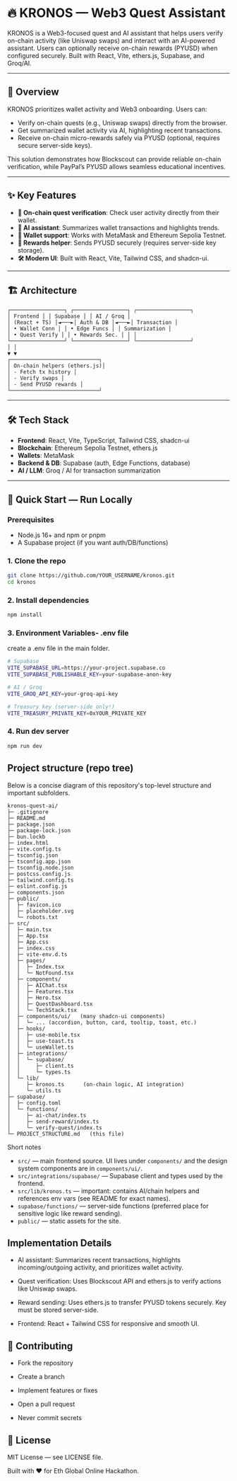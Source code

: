 # 🔥 KRONOS — Web3 Quest Assistant


KRONOS is a Web3-focused quest and AI assistant that helps users verify on-chain activity (like Uniswap swaps) and interact with an AI-powered assistant. Users can optionally receive on-chain rewards (PYUSD) when configured securely. Built with React, Vite, ethers.js, Supabase, and Groq/AI.

---

## 🎯 Overview

KRONOS prioritizes wallet activity and Web3 onboarding. Users can:

- Verify on-chain quests (e.g., Uniswap swaps) directly from the browser.
- Get summarized wallet activity via AI, highlighting recent transactions.
- Receive on-chain micro-rewards safely via PYUSD (optional, requires secure server-side keys).

This solution demonstrates how Blockscout can provide reliable on-chain verification, while PayPal’s PYUSD allows seamless educational incentives.

---

## ✨ Key Features

- **🔗 On-chain quest verification**: Check user activity directly from their wallet.
- **🤖 AI assistant**: Summarizes wallet transactions and highlights trends.
- **💼 Wallet support**: Works with MetaMask and Ethereum Sepolia Testnet.
- **🏦 Rewards helper**: Sends PYUSD securely (requires server-side key storage).
- **🛠️ Modern UI**: Built with React, Vite, Tailwind CSS, and shadcn-ui.

---

## 🏗️ Architecture

```
┌─────────────────┐ ┌─────────────────┐ ┌─────────────────┐
│ Frontend │ │ Supabase │ │ AI / Groq │
│ (React + TS) │◄───►│ Auth & DB │◄───►│ Transaction │
│ • Wallet Conn │ │ • Edge Funcs │ │ Summarization │
│ • Quest Verify │ │ • Rewards Sec. │ │ │
└─────────────────┘ └─────────────────┘ └─────────────────┘
│ │
▼ ▼
┌────────────────────────────┐
│ On-chain helpers (ethers.js)│
│ - Fetch tx history │
│ - Verify swaps │
│ - Send PYUSD rewards │
└────────────────────────────┘
```


---

## 🛠️ Tech Stack

- **Frontend**: React, Vite, TypeScript, Tailwind CSS, shadcn-ui  
- **Blockchain**: Ethereum Sepolia Testnet, ethers.js  
- **Wallets**: MetaMask  
- **Backend & DB**: Supabase (auth, Edge Functions, database)  
- **AI / LLM**: Groq / AI for transaction summarization  

---

## 🚀 Quick Start — Run Locally

### Prerequisites

- Node.js 16+ and npm or pnpm
- A Supabase project (if you want auth/DB/functions)

### 1. Clone the repo

```bash
git clone https://github.com/YOUR_USERNAME/kronos.git
cd kronos
```

### 2. Install dependencies
```bash
npm install
```

### 3. Environment Variables- .env file
create a .env file in the main folder.
```bash
# Supabase
VITE_SUPABASE_URL=https://your-project.supabase.co
VITE_SUPABASE_PUBLISHABLE_KEY=your-supabase-anon-key

# AI / Groq
VITE_GROQ_API_KEY=your-groq-api-key

# Treasury key (server-side only!)
VITE_TREASURY_PRIVATE_KEY=0xYOUR_PRIVATE_KEY
```

### 4. Run dev server
```bash
npm run dev
```



## Project structure (repo tree)

Below is a concise diagram of this repository's top-level structure and important subfolders.

```
kronos-quest-ai/
├─ .gitignore
├─ README.md
├─ package.json
├─ package-lock.json
├─ bun.lockb
├─ index.html
├─ vite.config.ts
├─ tsconfig.json
├─ tsconfig.app.json
├─ tsconfig.node.json
├─ postcss.config.js
├─ tailwind.config.ts
├─ eslint.config.js
├─ components.json
├─ public/
│  ├─ favicon.ico
│  ├─ placeholder.svg
│  └─ robots.txt
├─ src/
│  ├─ main.tsx
│  ├─ App.tsx
│  ├─ App.css
│  ├─ index.css
│  ├─ vite-env.d.ts
│  ├─ pages/
│  │  ├─ Index.tsx
│  │  └─ NotFound.tsx
│  ├─ components/
│  │  ├─ AIChat.tsx
│  │  ├─ Features.tsx
│  │  ├─ Hero.tsx
│  │  ├─ QuestDashboard.tsx
│  │  └─ TechStack.tsx
│  ├─ components/ui/   (many shadcn-ui components)
│  │  └─ ... (accordion, button, card, tooltip, toast, etc.)
│  ├─ hooks/
│  │  ├─ use-mobile.tsx
│  │  ├─ use-toast.ts
│  │  └─ useWallet.ts
│  ├─ integrations/
│  │  └─ supabase/
│  │     ├─ client.ts
│  │     └─ types.ts
│  └─ lib/
│     ├─ kronos.ts      (on-chain logic, AI integration)
│     └─ utils.ts
├─ supabase/
│  ├─ config.toml
│  └─ functions/
│     ├─ ai-chat/index.ts
│     ├─ send-reward/index.ts
│     └─ verify-quest/index.ts
└─ PROJECT_STRUCTURE.md   (this file)

```

Short notes

- `src/` — main frontend source. UI lives under `components/` and the design system components are in `components/ui/`.
- `src/integrations/supabase/` — Supabase client and types used by the frontend.
- `src/lib/kronos.ts` — important: contains AI/chain helpers and references env vars (see README for exact names).
- `supabase/functions/` — server-side functions (preferred place for sensitive logic like reward sending).
- `public/` — static assets for the site.




## Implementation Details
- AI assistant: Summarizes recent transactions, highlights incoming/outgoing activity, and prioritizes wallet activity.

- Quest verification: Uses Blockscout API and ethers.js to verify actions like Uniswap swaps.

- Reward sending: Uses ethers.js to transfer PYUSD tokens securely. Key must be stored server-side.

- Frontend: React + Tailwind CSS for responsive and smooth UI.




## 🤝 Contributing
- Fork the repository

- Create a branch

- Implement features or fixes

- Open a pull request

- Never commit secrets




## 📄 License

MIT License — see LICENSE file.





Built with ❤️ for Eth Global Online Hackathon.
